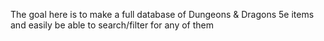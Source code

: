 The goal here is to make a full database of Dungeons & Dragons 5e items and easily be able to search/filter for any of them